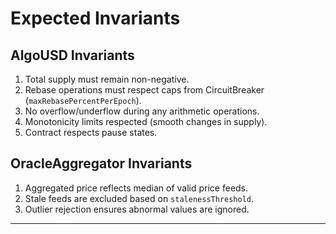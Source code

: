 # Expected Invariants

## AlgoUSD Invariants

1. Total supply must remain non-negative.
2. Rebase operations must respect caps from CircuitBreaker (`maxRebasePercentPerEpoch`).
3. No overflow/underflow during any arithmetic operations.
4. Monotonicity limits respected (smooth changes in supply).
5. Contract respects pause states.

## OracleAggregator Invariants
1. Aggregated price reflects median of valid price feeds.
2. Stale feeds are excluded based on `stalenessThreshold`.
3. Outlier rejection ensures abnormal values are ignored.
---